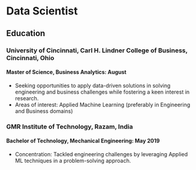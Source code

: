 # Data Scientist

## Education
### University of Cincinnati, Carl H. Lindner College of Business, Cincinnati, Ohio
#### Master of Science, Business Analytics: August 
- Seeking opportunities to apply data-driven solutions in solving engineering and business challenges while fostering a keen interest in research.
- Areas of interest: Applied Machine Learning (preferably in Engineering and Business domains)
          	
### GMR Institute of Technology, Razam, India
#### Bachelor of Technology, Mechanical Engineering: May 2019
- Concentration: Tackled engineering challenges by leveraging Applied ML techniques in a problem-solving approach.


